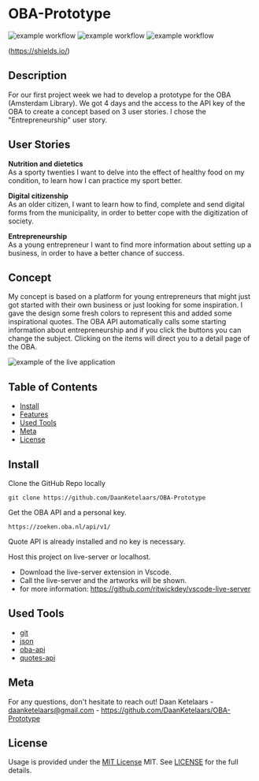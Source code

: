 # OBA-Prototype

![example workflow](https://img.shields.io/github/languages/count/DaanKetelaars/OBA-Prototype?style=flat-square)
![example workflow](https://img.shields.io/github/last-commit/DaanKetelaars/OBA-Prototype?style=flat-square)
![example workflow](https://img.shields.io/github/repo-size/DaanKetelaars/OBA-Prototype?style=flat-square)

(https://shields.io/)

## Description
For our first project week we had to develop a prototype for the OBA (Amsterdam Library). We got 4 days and the access to the API key of the OBA to create a concept based on 3 user stories. I chose the "Entrepreneurship" user story.

## User Stories

**Nutrition and dietetics** <br/>
As a sporty twenties I want to delve into the effect of healthy food on my condition, to learn how I can practice my sport better. 

**Digital citizenship** <br/>
As an older citizen, I want to learn how to find, complete and send digital forms from the municipality, in order to better cope with the digitization of society. 

**Entrepreneurship** <br/>
As a young entrepreneur I want to find more information about setting up a business, in order to have a better chance of success.


## Concept
My concept is based on a platform for young entrepreneurs that might just got started with their own business or just looking for some inspiration. I gave the design some fresh colors to represent this and added some inspirational quotes. The OBA API automatically calls some starting information about entrepreneurship and if you click the buttons you can change the subject. Clicking on the items will direct you to a detail page of the OBA.  


<img src="screenshot.png" alt="example of the live application" />

## Table of Contents

- [Install](#install)
- [Features](#features)
- [Used Tools](#used-tools)
- [Meta](#meta)
- [License](#license)

## Install

Clone the GitHub Repo locally

```
git clone https://github.com/DaanKetelaars/OBA-Prototype
```

Get the OBA API and a personal key.

```
https://zoeken.oba.nl/api/v1/
```

Quote API is already installed and no key is necessary.


Host this project on live-server or localhost.

- Download the live-server extension in Vscode.
- Call the live-server and the artworks will be shown.
- for more information: https://github.com/ritwickdey/vscode-live-server

## Used Tools

- [git](https://git-scm.com/)
- [json](https://www.json.org/json-en.html)
- [oba-api](https://zoeken.oba.nl/api/v1/)
- [quotes-api](https://type.fit/api/quotes)

## Meta

For any questions, don't hesitate to reach out!
Daan Ketelaars - daanketelaars@gmail.com - https://github.com/DaanKetelaars/OBA-Prototype

## License

Usage is provided under the [MIT License](https://github.com/git/git-scm.com/blob/master/MIT-LICENSE.txt) MIT. See [LICENSE](https://github.com/DaanKetelaars/OBA-Prototype/blob/master/LICENSE) for the full details.

